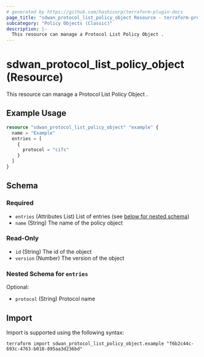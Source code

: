 ```yaml
---
# generated by https://github.com/hashicorp/terraform-plugin-docs
page_title: "sdwan_protocol_list_policy_object Resource - terraform-provider-sdwan"
subcategory: "Policy Objects (Classic)"
description: |-
  This resource can manage a Protocol List Policy Object .
---
```


# sdwan_protocol_list_policy_object (Resource)

This resource can manage a Protocol List Policy Object .

## Example Usage

```terraform
resource "sdwan_protocol_list_policy_object" "example" {
  name = "Example"
  entries = [
    {
      protocol = "cifs"
    }
  ]
}
```

<!-- schema generated by tfplugindocs -->
## Schema

### Required

- `entries` (Attributes List) List of entries (see [below for nested schema](#nestedatt--entries))
- `name` (String) The name of the policy object

### Read-Only

- `id` (String) The id of the object
- `version` (Number) The version of the object

<a id="nestedatt--entries"></a>
### Nested Schema for `entries`

Optional:

- `protocol` (String) Protocol name

## Import

Import is supported using the following syntax:

```shell
terraform import sdwan_protocol_list_policy_object.example "f6b2c44c-693c-4763-b010-895aa3d236bd"
```
